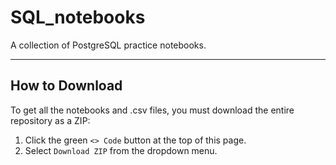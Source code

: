 # SQL_notebooks

A collection of PostgreSQL practice notebooks.

---

## How to Download

To get all the notebooks and .csv files, you must download the entire repository as a ZIP:

1.  Click the green `<> Code` button at the top of this page.
2.  Select `Download ZIP` from the dropdown menu.
